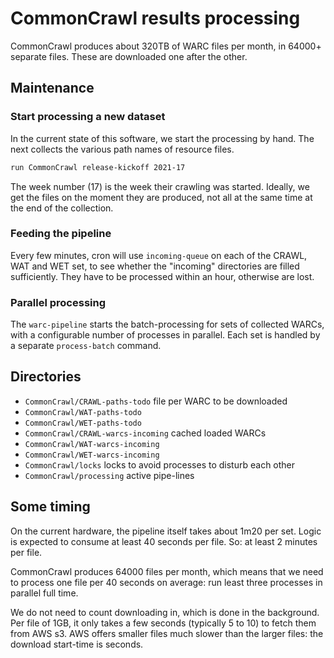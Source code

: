 # CommonCrawl results processing

CommonCrawl produces about 320TB of WARC files per month, in 64000+ separate
files.  These are downloaded one after the other.

## Maintenance

### Start processing a new dataset

In the current state of this software, we start the processing by
hand.  The next collects the various path names of resource files.

```bash
run CommonCrawl release-kickoff 2021-17
```

The week number (17) is the week their crawling was started.  Ideally, we get
the files on the moment they are produced, not all at the same time at the
end of the collection.

### Feeding the pipeline

Every few minutes, cron will use `incoming-queue` on each of the CRAWL,
WAT and WET set, to see whether the "incoming" directories are filled
sufficiently.  They have to be processed within an hour, otherwise
are lost.

### Parallel processing

The `warc-pipeline` starts the batch-processing for sets of collected
WARCs, with a configurable number of processes in parallel.  Each set
is handled by a separate `process-batch` command.

## Directories

- `CommonCrawl/CRAWL-paths-todo` file per WARC to be downloaded
- `CommonCrawl/WAT-paths-todo`
- `CommonCrawl/WET-paths-todo`
- `CommonCrawl/CRAWL-warcs-incoming` cached loaded WARCs
- `CommonCrawl/WAT-warcs-incoming`
- `CommonCrawl/WET-warcs-incoming`
- `CommonCrawl/locks` locks to avoid processes to disturb each other
- `CommonCrawl/processing` active pipe-lines

## Some timing

On the current hardware, the pipeline itself takes about 1m20 per set.
Logic is expected to consume at least 40 seconds per file.  So: at least
2 minutes per file.

CommonCrawl produces 64000 files per month, which means that we need
to process one file per 40 seconds on average: run least three processes
in parallel full time.

We do not need to count downloading in, which is done in the background.
Per file of 1GB, it only takes a few seconds (typically 5 to 10) to 
fetch them from AWS s3.  AWS offers smaller files much slower than the
larger files: the download start-time is seconds.

